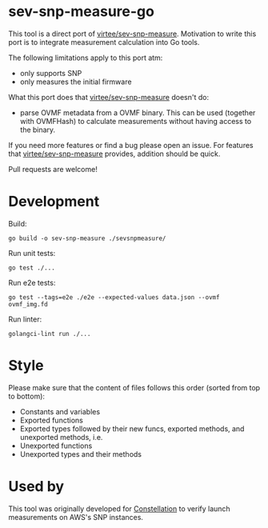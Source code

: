 # sev-snp-measure-go

This tool is a direct port of [virtee/sev-snp-measure](https://github.com/virtee/sev-snp-measure).
Motivation to write this port is to integrate measurement calculation into Go tools.

The following limitations apply to this port atm:
- only supports SNP
- only measures the initial firmware

What this port does that [virtee/sev-snp-measure](https://github.com/virtee/sev-snp-measure) doesn't do:
- parse OVMF metadata from a OVMF binary. This can be used (together with OVMFHash) to calculate measurements without having access to the binary.

If you need more features or find a bug please open an issue.
For features that [virtee/sev-snp-measure](https://github.com/virtee/sev-snp-measure) provides, addition should be quick.

Pull requests are welcome!

# Development

Build:
```
go build -o sev-snp-measure ./sevsnpmeasure/
```

Run unit tests:
```
go test ./...
```

Run e2e tests:
```
go test --tags=e2e ./e2e --expected-values data.json --ovmf ovmf_img.fd
```

Run linter:
```
golangci-lint run ./...
```

# Style

Please make sure that the content of files follows this order (sorted from top to bottom):
- Constants and variables
- Exported functions
- Exported types followed by their new funcs, exported methods, and unexported methods, i.e.
- Unexported functions
- Unexported types and their methods

# Used by

This tool was originally developed for [Constellation](https://github.com/edgelesssys/constellation) to verify launch measurements on AWS's SNP instances.
